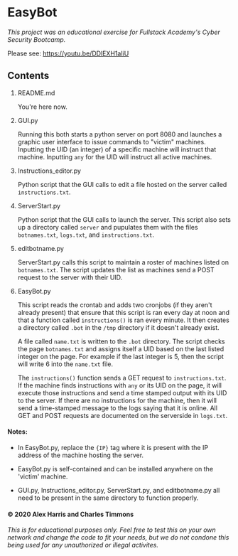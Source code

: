# EasyBot

*This project was an educational exercise for Fullstack Academy's Cyber Security Bootcamp.*

Please see: https://youtu.be/DDlEXH1aIiU

## Contents

1. README.md

    You're here now.
2. GUI.py

    Running this both starts a python server on port 8080 and launches a graphic user interface to issue commands to "victim" machines.  Inputting the UID (an integer) of a specific machine will instruct that machine.  Inputting `any` for the UID will instruct all active machines.
3. Instructions_editor.py

    Python script that the GUI calls to edit a file hosted on the server called `instructions.txt`.
4. ServerStart.py

    Python script that the GUI calls to launch the server.  This script also sets up a directory called `server` and pupulates them with the files `botnames.txt`, `logs.txt`, and `instructions.txt`.
5. editbotname.py

    ServerStart.py calls this script to maintain a roster of machines listed on `botnames.txt`.  The script updates the list as machines send a POST request to the server with their UID.
6. EasyBot.py

    This script reads the crontab and adds two cronjobs (if they aren't already present) that ensure that this script is ran every day at noon and that a function called `instructions()` is ran every minute.  It then creates a directory called `.bot` in the `/tmp` directory if it doesn't already exist.
    
    A file called `name.txt` is written to the `.bot` directory.  The script checks the page `botnames.txt` and assigns itself a UID based on the last listed integer on the page.  For example if the last integer is 5, then the script will write 6 into the `name.txt` file.
    
    The `instructions()` function sends a GET request to `instructions.txt`.  If the machine finds instructions with `any` or its UID on the page, it will execute those instructions and send a time stamped output with its UID to the server.  If there are no instructions for the machine, then it will send a time-stamped message to the logs saying that it is online.  All GET and POST requests are documented on the serverside in `logs.txt`.

#### Notes:  

* In EasyBot.py, replace the `{IP}` tag where it is present with the IP address of the machine hosting the server.

* EasyBot.py is self-contained and can be installed anywhere on the 'victim' machine.

* GUI.py, Instructions_editor.py, ServerStart.py, and editbotname.py all need to be present in the same directory to function properly.




#### **© 2020 Alex Harris and Charles Timmons**

  *This is for educational purposes only.  Feel free to test this on your own network and change the code to fit your needs, but we do not condone this being used for any unauthorized or illegal activites.*
